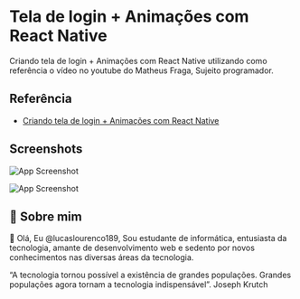 
# Tela de login + Animações com React Native

Criando tela de login + Animações com React Native utilizando como referência o vídeo no youtube do Matheus Fraga, Sujeito programador.


## Referência

 - [Criando tela de login + Animações com React Native](https://www.youtube.com/watch?v=GZ_QSVDTQRw&t=958s)

 
## Screenshots

![App Screenshot](https://res.cloudinary.com/lourencolucas/image/upload/v1647008188/Git%20Photos/Screenshot_20220310-172434_Expo_Go_ipfyzl.jpg)

![App Screenshot](https://res.cloudinary.com/lourencolucas/image/upload/v1647008188/Git%20Photos/Screenshot_20220310-172443_Expo_Go_uijw2z.jpg)

 

## 🚀 Sobre mim
👋 Olá, Eu @lucaslourenco189, Sou estudante de informática, entusiasta da tecnologia, amante de desenvolvimento web e sedento por novos conhecimentos nas diversas áreas da tecnologia.

“A tecnologia tornou possível a existência de grandes populações. Grandes populações agora tornam a tecnologia indispensável”. Joseph Krutch

